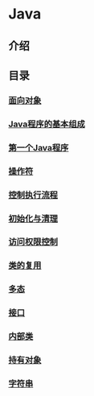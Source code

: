 # Java
## 介绍 
## 目录

### [面向对象](面向对象.md)
### [Java程序的基本组成](Java程序的基本组成部分___一切皆对象.md)
### [第一个Java程序](src/firstJavaProgram/src/com/tlxxm/first/HelloWorld.java)
### [操作符](操作符.md)
### [控制执行流程](控制执行流程.md)
### [初始化与清理](初始化与清理.md)
### [访问权限控制](访问权限控制.md)
### [类的复用](类的复用.md)
### [多态](多态.md)
### [接口](接口.md)
### [内部类](内部类.md)
### [持有对象](持有对象.md)
### [字符串](字符串.md)
